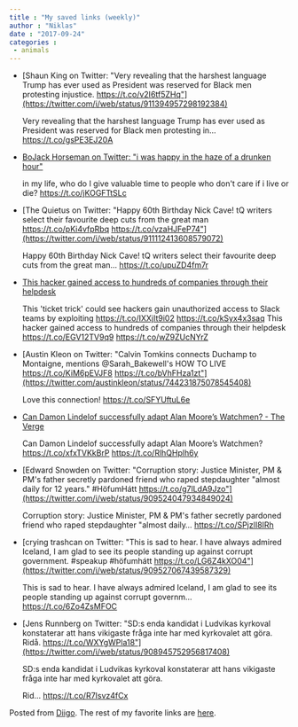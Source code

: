 ```yaml
---
title : "My saved links (weekly)"
author : "Niklas"
date : "2017-09-24"
categories : 
 - animals
---
```


- [Shaun King on Twitter: "Very revealing that the harshest language Trump has ever used as President was reserved for Black men protesting injustice. https://t.co/v2I6tf5ZHq"](https://twitter.com/i/web/status/911394957298192384)
    
    Very revealing that the harshest language Trump has ever used as President was reserved for Black men protesting in… https://t.co/gsPE3EJ20A
    
- [BoJack Horseman on Twitter: "i was happy in the haze of a drunken hour"](https://twitter.com/bojackhorseman/status/910690569172672512)
    
    in my life, who do I give valuable time to people who don't care if i live or die? https://t.co/jKOGFTtSLc
    
- [The Quietus on Twitter: "Happy 60th Birthday Nick Cave! tQ writers select their favourite deep cuts from the great man https://t.co/pKi4vfpRbq https://t.co/vzaHJFeP74"](https://twitter.com/i/web/status/911112413608579072)
    
    Happy 60th Birthday Nick Cave! tQ writers select their favourite deep cuts from the great man… https://t.co/upuZD4fm7r
    
- [This hacker gained access to hundreds of companies through their helpdesk](https://thenextweb.com/security/2017/09/21/ticket-trick-see-hackers-gain-unauthorized-access-slack-teams-exploiting-issue-trackers/)
    
    This 'ticket trick' could see hackers gain unauthorized access to Slack teams by exploiting https://t.co/IXXjIt9i02 https://t.co/kSyx4x3saq This hacker gained access to hundreds of companies through their helpdesk https://t.co/EGV12TV9q9 https://t.co/wZ9ZUcNYrZ
    
- [Austin Kleon on Twitter: "Calvin Tomkins connects Duchamp to Montaigne, mentions @Sarah\_Bakewell's HOW TO LIVE https://t.co/KiM6pEVJF8 https://t.co/bVhFHza1zt"](https://twitter.com/austinkleon/status/744231875078545408)
    
    Love this connection! https://t.co/SFYUftuL6e
    
- [Can Damon Lindelof successfully adapt Alan Moore’s Watchmen? - The Verge](https://www.theverge.com/2017/9/21/16309388/watchman-hbo-ordered-pilot-damon-lindelof-alan-moore-comics?utm_campaign=theverge&utm_content=chorus&utm_medium=social&utm_source=twitter)
    
    Can Damon Lindelof successfully adapt Alan Moore’s Watchmen? https://t.co/xfxTVKkBrP https://t.co/RlhQHplh6y
    
- [Edward Snowden on Twitter: "Corruption story: Justice Minister, PM & PM's father secretly pardoned friend who raped stepdaughter "almost daily for 12 years." #HöfumHátt https://t.co/g7lLdA9Jzo"](https://twitter.com/i/web/status/909524047934849024)
    
    Corruption story: Justice Minister, PM & PM's father secretly pardoned friend who raped stepdaughter "almost daily… https://t.co/SPjzlI8IRh
    
- [crying trashcan on Twitter: "This is sad to hear. I have always admired Iceland, I am glad to see its people standing up against corrupt government. #speakup #höfumhátt https://t.co/LG6Z4kXO04"](https://twitter.com/i/web/status/909527067439587329)
    
    This is sad to hear. I have always admired Iceland, I am glad to see its people standing up against corrupt governm… https://t.co/6Zo4ZsMFOC
    
- [Jens Runnberg on Twitter: "SD:s enda kandidat i Ludvikas kyrkoval konstaterar att hans vikigaste fråga inte har med kyrkovalet att göra. Ridå. https://t.co/WXYgWPla18"](https://twitter.com/i/web/status/908945752956817408)
    
    SD:s enda kandidat i Ludvikas kyrkoval konstaterar att hans vikigaste fråga inte har med kyrkovalet att göra.
    
    Rid… https://t.co/R7Isvz4fCx
    

Posted from [Diigo](https://www.diigo.com). The rest of my favorite links are [here](https://www.diigo.com/user/npivic).
